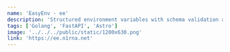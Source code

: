```yaml
---
name: 'EasyEnv - ee'
description: 'Structured environment variables with schema validation and inheritance support'
tags: ['Golang', 'FastAPI', 'Astro']
image: '../../../public/static/1200x630.png'
link: 'https://ee.n1rna.net'
---
```

